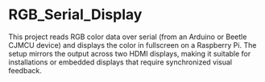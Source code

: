 # RGB_Serial_Display
This project reads RGB color data over serial (from an Arduino or Beetle CJMCU device) and displays the color in fullscreen on a Raspberry Pi. The setup mirrors the output across two HDMI displays, making it suitable for installations or embedded displays that require synchronized visual feedback.

